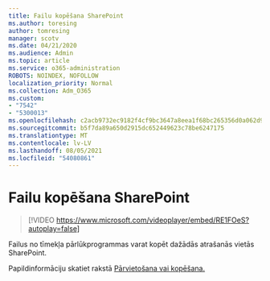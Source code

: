 ```yaml
---
title: Failu kopēšana SharePoint
ms.author: toresing
author: tomresing
manager: scotv
ms.date: 04/21/2020
ms.audience: Admin
ms.topic: article
ms.service: o365-administration
ROBOTS: NOINDEX, NOFOLLOW
localization_priority: Normal
ms.collection: Adm_O365
ms.custom:
- "7542"
- "5300013"
ms.openlocfilehash: c2acb9732ec9182f4cf9bc3647a8eea1f68bc265356d0a062d9c9e86aedf66a1
ms.sourcegitcommit: b5f7da89a650d2915dc652449623c78be6247175
ms.translationtype: MT
ms.contentlocale: lv-LV
ms.lasthandoff: 08/05/2021
ms.locfileid: "54080861"
---
```

# <a name="copy-files-to-sharepoint"></a>Failu kopēšana SharePoint

> [!VIDEO https://www.microsoft.com/videoplayer/embed/RE1FOeS?autoplay=false]

Failus no tīmekļa pārlūkprogrammas varat kopēt dažādās atrašanās vietās SharePoint.

Papildinformāciju skatiet rakstā [Pārvietošana vai kopēšana.](https://support.microsoft.com/office/00e2f483-4df3-46be-a861-1f5f0c1a87bc)
